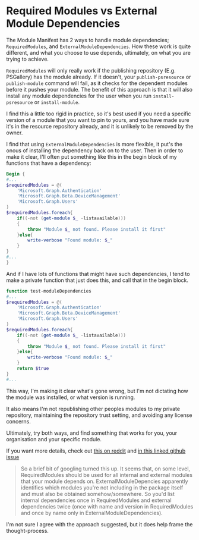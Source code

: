 # Required Modules vs External Module Dependencies

The Module Manifest has 2 ways to handle module dependencies; `RequiredModules`, and `ExternalModuleDependencies`. How these work is quite different, and what you choose to use depends, ultimately, on what you are trying to achieve.

`RequiredModules` will only really work if the publishing repository (E.g. PSGallery) has the module already. If it doesn't, your `publish-psresource` or `publish-module` command will fail, as it checks for the dependent modules before it pushes your module. The benefit of this approach is that it will also install any module dependencies for the user when you run `install-psresource` or `install-module`.

I find this a little too rigid in practice, so it's best used if you need a specific version of a module that you want to pin to yours, and you have made sure it's in the resource repository already, and it is unlikely to be removed by the owner.

I find that using `ExternalModuleDependencies` is more flexible, it put's the onous of installing the dependency back on to the user. Then in order to make it clear, I'll often put something like this in the begin block of my functions that have a dependency:

```Powershell
Begin {
#...
$requiredModules = @(
    'Microsoft.Graph.Authentication'
    'Microsoft.Graph.Beta.DeviceManagement'
    'Microsoft.Graph.Users'
)
$requiredModules.foreach{
    if((-not (get-module $_ -listavailable)))
    {
        throw "Module $_ not found. Please install it first"
    }else{
        write-verbose "Found module: $_"
    }
}
#...
}
```

And if I have lots of functions that might have such dependencies, I tend to make a private function that just does this, and call that in the begin block.

```Powershell
function test-moduleDependencies
#...
$requiredModules = @(
    'Microsoft.Graph.Authentication'
    'Microsoft.Graph.Beta.DeviceManagement'
    'Microsoft.Graph.Users'
)
$requiredModules.foreach{
    if((-not (get-module $_ -listavailable)))
    {
        throw "Module $_ not found. Please install it first"
    }else{
        write-verbose "Found module: $_"
    }
    return $true
}
#...
```

This way, I'm making it clear what's gone wrong, but I'm not dictating how the module was installed, or what version is running.

It also means I'm not republishing other peoples modules to my private repository, maintaining the repository trust setting, and avoiding any license concerns.

Ultimately, try both ways, and find something that works for you, your organisation and your specific module.

If you want more details, check out [this on reddit](https://www.reddit.com/r/PowerShell/comments/7lt6mz/module_manifests_requiredmodules_vs/) and [in this linked github issue](https://github.com/OneGet/oneget/issues/164)

 > So a brief bit of googling turned this up. It seems that, on some level, RequiredModules should be used for all internal and external modules that your module depends on. ExternalModuleDepencies apparently identifies which modules you're not including in the package itself and must also be obtained somehow/somewhere. So you'd list internal dependencies once in RequiredModules and external dependencies twice (once with name and version in RequiredModules and once by name only in ExternalModuleDependencies).

I'm not sure I agree with the approach suggested, but it does help frame the thought-process.